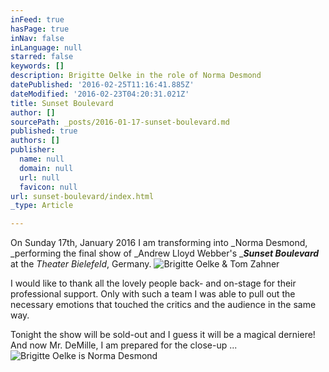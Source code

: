 ```yaml
---
inFeed: true
hasPage: true
inNav: false
inLanguage: null
starred: false
keywords: []
description: Brigitte Oelke in the role of Norma Desmond
datePublished: '2016-02-25T11:16:41.885Z'
dateModified: '2016-02-23T04:20:31.021Z'
title: Sunset Boulevard
author: []
sourcePath: _posts/2016-01-17-sunset-boulevard.md
published: true
authors: []
publisher:
  name: null
  domain: null
  url: null
  favicon: null
url: sunset-boulevard/index.html
_type: Article

---
```

On Sunday 17th, January 2016 I am transforming into _Norma Desmond, _performing the final show of _Andrew Lloyd Webber's __**Sunset Boulevard**_ at the _Theater Bielefeld_, Germany. ![Brigitte Oelke & Tom Zahner](https://s3-us-west-2.amazonaws.com/the-grid-img/p/26d6c3c558b3bf528ad44efb604328dd419feb70.jpg)

I would like to thank all the lovely people back- and on-stage for their professional support. Only with such a team I was able to pull out the necessary emotions that touched the critics and the audience in the same way.

Tonight the show will be sold-out and I guess it will be a magical derniere! And now Mr. DeMille, I am prepared for the close-up ...
![Brigitte Oelke is Norma Desmond](https://s3-us-west-2.amazonaws.com/the-grid-img/p/e70c91cba384bcd407693556b4683fd049d02723.jpg)